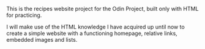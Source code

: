 This is the recipes website project for the Odin Project, built only with HTML  for practicing.

I will make use of the HTML knowledge I have acquired up until now to create a simple website with a functioning homepage, relative links, embedded images and lists.